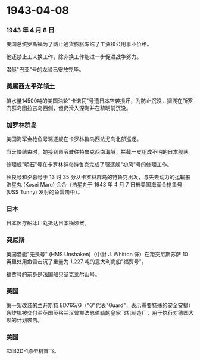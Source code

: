 # 1943-04-08

### 1943 年 4 月 8 日

美国总统罗斯福为了防止通货膨胀冻结了工资和公用事业价格。

他还禁止工人换工作，除非换工作能进一步促进战争努力。

潜艇"巴亚"号的龙骨已安放完毕。

### 英属西太平洋领土

排水量14500吨的美国油轮"卡诺瓦"号遭日本空袭损坏，为防止沉没，搁浅在所罗门群岛图拉吉岛西侧，但仍滑入深海并在黎明前沉没。

### 加罗林群岛

美国海军金枪鱼号驱逐舰在卡罗林群岛西法尤岛北部巡逻。

当天快结束时，她接到命令驶往特鲁克西南海域，拦截一支组成不明的日本舰队。

修理舰"明石"号在卡罗林群岛特鲁克完成了驱逐舰"初风"号的修理工作。

长良号和夕暮号于 13 时 35
分从卡罗林群岛的特鲁克出发，与失去动力的运输船浩星丸 (Kosei Maru)
会合（浩星丸于 1943 年 4 月 7 日被美国海军金枪鱼号 (USS Tunny)
发射的鱼雷击中）。

### 日本

日本医疗船冰川丸抵达日本横须贺。

### 突尼斯

英国潜艇"无畏号" (HMS Unshaken)（中尉 J. Whitton 饰）在距突尼斯苏萨 10
英里处用鱼雷击沉了重量为 1,227 吨的意大利商船"福贾号"。

福贾号的前身是法国船只圣克莱尔山号。

### 英国

第一架改装的兰开斯特
ED765/G（"G"代表"Guard"，表示需要特殊的安全安排）轰炸机被交付至英国英格兰汉普郡法恩伯勒的皇家飞机制造厂，用于执行对德国大坝的计划袭击。

### 美国

XSB2D-1原型机首飞。